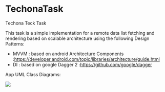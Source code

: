 # TechonaTask
Techona Teck Task

This task is a simple implementation for a remote data list fetching and rendering based on scalable architecture using the following
Design Patterns:<br/>
- MVVM : based on android Architecture Components :https://developer.android.com/topic/libraries/architecture/guide.html
- DI : based on google Dagger 2 :https://github.com/google/dagger <br>


App UML Class Diagrams:<br/>

<img src='https://i.imgur.com/j9Lbvkm.png' />
 

